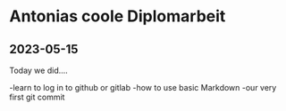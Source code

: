 # Antonias coole Diplomarbeit

## 2023-05-15

Today we did....

-learn to log in to github or gitlab
-how to use basic Markdown
-our very first git commit

